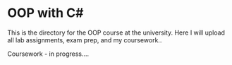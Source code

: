 # OOP with C#
This is the directory for the OOP course at the university. Here I will upload all lab assignments, exam prep, and my coursework..

Coursework - in progress....
